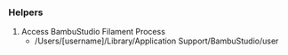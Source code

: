 ### Helpers

1. Access BambuStudio Filament Process
    - /Users/[username]/Library/Application Support/BambuStudio/user
